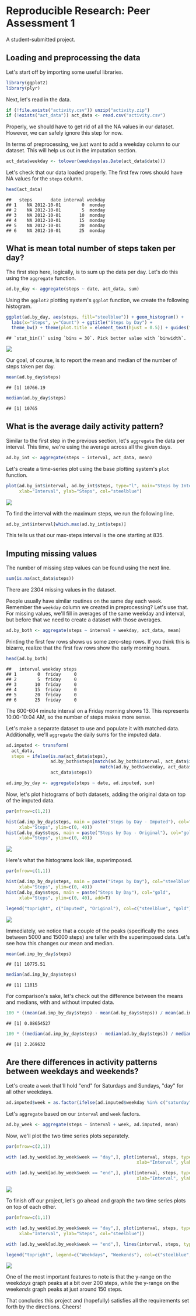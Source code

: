 # Reproducible Research: Peer Assessment 1
A student-submitted project.

## Loading and preprocessing the data

Let's start off by importing some useful libraries.

```r
library(ggplot2)
library(plyr)
```

Next, let's read in the data.

```r
if (!file.exists("activity.csv")) unzip("activity.zip")
if (!exists("act_data")) act_data <- read.csv("activity.csv")
```
Properly, we should have to get rid of all the NA values in our dataset. However, we can safely ignore this step for now.


In terms of preprocessing, we just want to add a weekday column to our dataset. This will help us out in the imputation section.

```r
act_data$weekday <- tolower(weekdays(as.Date(act_data$date)))
```

Let's check that our data loaded properly. The first few rows should have NA values for the `steps` column.

```r
head(act_data)
```

```
##   steps       date interval weekday
## 1    NA 2012-10-01        0  monday
## 2    NA 2012-10-01        5  monday
## 3    NA 2012-10-01       10  monday
## 4    NA 2012-10-01       15  monday
## 5    NA 2012-10-01       20  monday
## 6    NA 2012-10-01       25  monday
```


## What is mean total number of steps taken per day?

The first step here, logically, is to sum up the data per day. Let's do this using the `aggregate` function.

```r
ad.by_day <- aggregate(steps ~ date, act_data, sum)
```

Using the `ggplot2` plotting system's `ggplot` function, we create the following histogram.

```r
ggplot(ad.by_day, aes(steps, fill="steelblue")) + geom_histogram() +           # histogram of the data
  labs(x="Steps", y="Count") + ggtitle("Steps by Day") +                       # appropriate labels
  theme_bw() + theme(plot.title = element_text(hjust = 0.5)) + guides(fill=F)  # a bit of personalization
```

```
## `stat_bin()` using `bins = 30`. Pick better value with `binwidth`.
```

![](README_files/figure-html/unnamed-chunk-6-1.png)<!-- -->


Our goal, of course, is to report the mean and median of the number of steps taken per day.

```r
mean(ad.by_day$steps)
```

```
## [1] 10766.19
```

```r
median(ad.by_day$steps)
```

```
## [1] 10765
```


## What is the average daily activity pattern?

Similar to the first step in the previous section, let's `aggregate` the data per interval. This time, we're using the average across all the given days.

```r
ad.by_int <- aggregate(steps ~ interval, act_data, mean)
```

Let's create a time-series plot using the base plotting system's `plot` function.

```r
plot(ad.by_int$interval, ad.by_int$steps, type="l", main="Steps by Interval", 
     xlab="Interval", ylab="Steps", col="steelblue")
```

![](README_files/figure-html/unnamed-chunk-9-1.png)<!-- -->


To find the interval with the maximum steps, we run the following line.

```r
ad.by_int$interval[which.max(ad.by_int$steps)]
```
This tells us that our max-steps interval is the one starting at 835.


## Imputing missing values

The number of missing step values can be found using the next line.

```r
sum(is.na(act_data$steps))
```
There are 2304 missing values in the dataset.

People usually have similar routines on the same day each week. Remember the `weekday` column we created in preprocessing? Let's use that. For missing values, we'll fill in averages of the same weekday and interval, but before that we need to create a dataset with those averages.

```r
ad.by_both <- aggregate(steps ~ interval + weekday, act_data, mean)
```


Printing the first few rows shows us some zero-step rows. If you think this is bizarre, realize that the first few rows show the early morning hours.

```r
head(ad.by_both)
```

```
##   interval weekday steps
## 1        0  friday     0
## 2        5  friday     0
## 3       10  friday     0
## 4       15  friday     0
## 5       20  friday     0
## 6       25  friday     0
```
The 600-604 minute interval on a Friday morning shows 13. This represents 10:00-10:04 AM, so the number of steps makes more sense.

Let's make a separate dataset to use and populate it with matched data. Additionally, we'll `aggregate` the daily sums for the imputed data.

```r
ad.imputed <- transform(
  act_data, 
  steps = ifelse(is.na(act_data$steps), 
                 ad.by_both$steps[match(ad.by_both$interval, act_data$interval) &
                                    match(ad.by_both$weekday, act_data$weekday)], 
                 act_data$steps))

ad.imp_by_day <- aggregate(steps ~ date, ad.imputed, sum)
```


Now, let's plot histograms of both datasets, adding the original data on top of the imputed data.

```r
par(mfrow=c(1,2))

hist(ad.imp_by_day$steps, main = paste("Steps by Day - Imputed"), col="steelblue", 
     xlab="Steps", ylim=c(0, 40))
hist(ad.by_day$steps, main = paste("Steps by Day - Original"), col="gold", 
     xlab="Steps", ylim=c(0, 40))
```

![](README_files/figure-html/unnamed-chunk-15-1.png)<!-- -->

Here's what the histograms look like, superimposed.

```r
par(mfrow=c(1,1))

hist(ad.imp_by_day$steps, main = paste("Steps by Day"), col="steelblue", 
     xlab="Steps", ylim=c(0, 40))
hist(ad.by_day$steps, main = paste("Steps by Day"), col="gold", 
     xlab="Steps", ylim=c(0, 40), add=T)

legend("topright", c("Imputed", "Original"), col=c("steelblue", "gold"), lwd=2)
```

![](README_files/figure-html/unnamed-chunk-16-1.png)<!-- -->


Immediately, we notice that a couple of the peaks (specifically the ones between 5000 and 15000 steps) are taller with the superimposed data. Let's see how this changes our mean and median.

```r
mean(ad.imp_by_day$steps)
```

```
## [1] 10775.51
```

```r
median(ad.imp_by_day$steps)
```

```
## [1] 11015
```

For comparison's sake, let's check out the difference between the means and medians, with and without imputed data.

```r
100 * ((mean(ad.imp_by_day$steps) - mean(ad.by_day$steps)) / mean(ad.imp_by_day$steps))        # %
```

```
## [1] 0.08654527
```

```r
100 * ((median(ad.imp_by_day$steps) - median(ad.by_day$steps)) / median(ad.imp_by_day$steps))  # %
```

```
## [1] 2.269632
```


## Are there differences in activity patterns between weekdays and weekends?

Let's create a `week` that'll hold "end" for Saturdays and Sundays, "day" for all other weekdays.

```r
ad.imputed$week = as.factor(ifelse(ad.imputed$weekday %in% c("saturday", "sunday"), "end", "day"))
```

Let's `aggregate` based on our `interval` and `week` factors.

```r
ad.by_week <- aggregate(steps ~ interval + week, ad.imputed, mean)
```


Now, we'll plot the two time series plots separately.

```r
par(mfrow=c(2,1))

with (ad.by_week[ad.by_week$week == "day",], plot(interval, steps, type="l", main="Steps by Interval - Weekdays",
                                                  xlab="Interval", ylab="Steps", col="steelblue"))

with (ad.by_week[ad.by_week$week == "end",], plot(interval, steps, type="l", main="Steps by Interval - Weekends",
                                                  xlab="Interval", ylab="Steps", col="firebrick"))
```

![](README_files/figure-html/unnamed-chunk-21-1.png)<!-- -->

To finish off our project, let's go ahead and graph the two time series plots on top of each other.

```r
par(mfrow=c(1,1))

with (ad.by_week[ad.by_week$week == "day",], plot(interval, steps, type="l", main="Steps by Interval", 
     xlab="Interval", ylab="Steps", col="steelblue"))

with (ad.by_week[ad.by_week$week == "end",], lines(interval, steps, type="l", col="firebrick"))

legend("topright", legend=c("Weekdays", "Weekends"), col=c("steelblue", "firebrick"), lwd=c(2,2))
```

![](README_files/figure-html/unnamed-chunk-22-1.png)<!-- -->

One of the most important features to note is that the y-range on the week*days* graph peaks at a bit over 200 steps, while the y-range on the week*ends* graph peaks at just around 150 steps.


That concludes this project and (hopefully) satisfies all the requirements set forth by the directions. Cheers!

